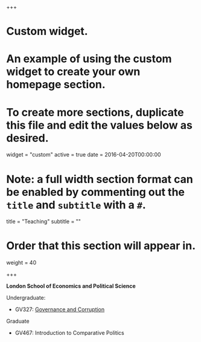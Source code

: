 +++
# Custom widget.
# An example of using the custom widget to create your own homepage section.
# To create more sections, duplicate this file and edit the values below as desired.
widget = "custom"
active = true
date = 2016-04-20T00:00:00

# Note: a full width section format can be enabled by commenting out the `title` and `subtitle` with a `#`.
title = "Teaching"
subtitle = ""

# Order that this section will appear in.
weight = 40

+++

**London School of Economics and Political Science**

Undergraduate:
- GV327: [Governance and Corruption](https://www.lse.ac.uk/resources/calendar2022-2023/courseGuides/GV/2022_GV327.htm)

Graduate
- GV467: Introduction to Comparative Politics


